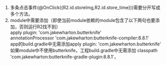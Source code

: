 1. 多条点击事件(@OnClick({R2.id.storeImg,R2.id.store_time}))需要分开写成多个方法。
2. module中需要添加（即使当前module依赖的module包含了以下两句也要添加，否则运行R2找不到）<br>
apply plugin: 'com.jakewharton.butterknife'<br>
annotationProcessor 'com.jakewharton:butterknife-compiler:8.8.1'<br>
app的build.gradle中无需添加apply plugin: 'com.jakewharton.butterknife'<br>
如果module中不使用butterknife，工程build.gradle中无需添加
classpath 'com.jakewharton:butterknife-gradle-plugin:8.8.1'，
